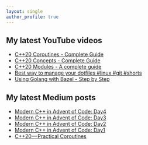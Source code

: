 ```yaml
---
layout: single
author_profile: true
---
```


## My latest YouTube videos

<!--START_SECTION:youtube-->
* [C++20 Coroutines - Complete Guide](https:&#x2F;&#x2F;www.youtube.com&#x2F;watch?v&#x3D;w-dmOHhBX9o)
* [C++20 Concepts  - Complete Guide](https:&#x2F;&#x2F;www.youtube.com&#x2F;watch?v&#x3D;1So7onMFxJM)
* [C++20 Modules - A complete guide](https:&#x2F;&#x2F;www.youtube.com&#x2F;watch?v&#x3D;WRCwciJ5MTE)
* [Best way to manage your dotfiles #linux #git #shorts](https:&#x2F;&#x2F;www.youtube.com&#x2F;watch?v&#x3D;LHrB4TcU1JM)
* [Using Golang with Bazel - Step by Step](https:&#x2F;&#x2F;www.youtube.com&#x2F;watch?v&#x3D;mXLrk0ipwz4)
<!--END_SECTION:youtube-->

## My latest Medium posts

<!--START_SECTION:medium-->
* [Modern C++ in Advent of Code: Day4](https:&#x2F;&#x2F;itnext.io&#x2F;modern-c-in-advent-of-code-day4-14bee3fd1609?source&#x3D;rss-1e1de1006a93------2)
* [Modern C++ in Advent of Code: Day3](https:&#x2F;&#x2F;itnext.io&#x2F;modern-c-in-advent-of-code-day3-4a105922b5d0?source&#x3D;rss-1e1de1006a93------2)
* [Modern C++ in Advent of Code: Day2](https:&#x2F;&#x2F;itnext.io&#x2F;modern-c-in-advent-of-code-day2-ca0af5bf0182?source&#x3D;rss-1e1de1006a93------2)
* [Modern C++ in Advent of Code: Day1](https:&#x2F;&#x2F;itnext.io&#x2F;modern-c-in-advent-of-code-day1-18f7697d4f6b?source&#x3D;rss-1e1de1006a93------2)
* [C++20 — Practical Coroutines](https:&#x2F;&#x2F;itnext.io&#x2F;c-20-practical-coroutines-79202872ebba?source&#x3D;rss-1e1de1006a93------2)
<!--END_SECTION:medium-->